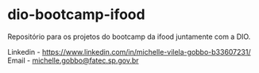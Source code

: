 # dio-bootcamp-ifood
Repositório para os projetos do bootcamp da ifood juntamente com a DIO.

Linkedin - https://www.linkedin.com/in/michelle-vilela-gobbo-b33607231/
Email - michelle.gobbo@fatec.sp.gov.br
